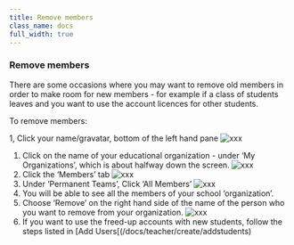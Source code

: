 ```yaml
---
title: Remove members
class_name: docs
full_width: true
---
```


### Remove members

There are some occasions where you may want to remove old members in order to make room for new members - for example if a class of students leaves and you want to use the account licences for other students.

To remove members:

1, Click your name/gravatar, bottom of the left hand pane
![xxx](/img/docs/xxxx.png)
1. Click on the name of your  educational organization - under ‘My Organizations’, which is about halfway down the screen. 
![xxx](/img/docs/xxxx.png)
1. Click the ‘Members’ tab
![xxx](/img/docs/xxxx.png)
1. Under ‘Permanent Teams’, Click ‘All Members’
![xxx](/img/docs/xxxx.png)
1. You will be able to see all the members of your school ‘organization’.
1. Choose ‘Remove’ on the right hand side of the name of the person who you want to remove from your organization.
![xxx](/img/docs/xxxx.png)
1. If you want to use the freed-up accounts with new students, follow the steps listed in [Add Users[(/docs/teacher/create/addstudents)

